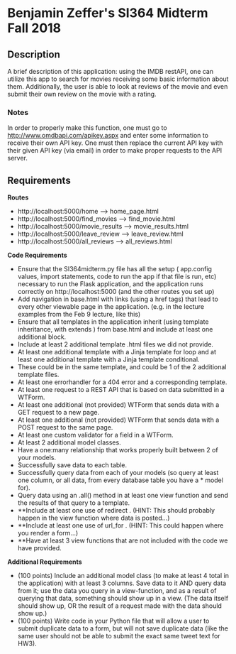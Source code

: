 # Benjamin Zeffer's SI364 Midterm Fall 2018

## Description
A brief description of this application: using the IMDB restAPI, one can utilize this app to search for movies receiving some basic information about them. Additionally, the user is able to look at reviews of the movie and even submit their own review on the movie with a rating.

### Notes
In order to properly make this function, one must go to http://www.omdbapi.com/apikey.aspx and enter some information to receive their own API key. One must then replace the current API key with their given API key (via email) in order to make proper requests to the API server.

## Requirements

**Routes**
* http://localhost:5000/home          --> home_page.html
* http://localhost:5000/find_movies   --> find_movie.html
* http://localhost:5000/movie_results --> movie_results.html
* http://localhost:5000/leave_review  --> leave_review.html
* http://localhost:5000/all_reviews   --> all_reviews.html

**Code Requirements**
* Ensure that the SI364midterm.py file has all the setup ( app.config values, import statements, code to run the app if that file is run, etc) necessary to run the Flask application, and the application runs correctly on http://localhost:5000 (and the other routes you set up)
* Add navigation in base.html with links (using a href tags) that lead to every other viewable page in the application. (e.g. in the lecture examples from the Feb 9 lecture, like this)
* Ensure that all templates in the application inherit (using template inheritance, with extends ) from base.html and include at least one additional block.
* Include at least 2 additional template .html files we did not provide.
* At least one additional template with a Jinja template for loop and at least one additional template with a Jinja template conditional.
* These could be in the same template, and could be 1 of the 2 additional template files.
* At least one errorhandler for a 404 error and a corresponding template.
* At least one request to a REST API that is based on data submitted in a WTForm.
* At least one additional (not provided) WTForm that sends data with a GET request to a new page.
* At least one additional (not provided) WTForm that sends data with a POST request to the same page.
* At least one custom validator for a field in a WTForm.
* At least 2 additional model classes.
* Have a one:many relationship that works properly built between 2 of your models.
* Successfully save data to each table.
* Successfully query data from each of your models (so query at least one column, or all data, from every database table you have a * model for).
* Query data using an .all() method in at least one view function and send the results of that query to a template.
* **Include at least one use of redirect . (HINT: This should probably happen in the view function where data is posted...)
* **Include at least one use of url_for . (HINT: This could happen where you render a form...)
* **Have at least 3 view functions that are not included with the code we have provided.

**Additional Requirements**
* (100 points) Include an additional model class (to make at least 4 total in the application) with at least 3 columns. Save data to it AND query data from it; use the data you query in a view-function, and as a result of querying that data, something should show up in a view. (The data itself should show up, OR the result of a request made with the data should show up.)
* (100 points) Write code in your Python file that will allow a user to submit duplicate data to a form, but will not save duplicate data (like the same user should not be able to submit the exact same tweet text for HW3).
